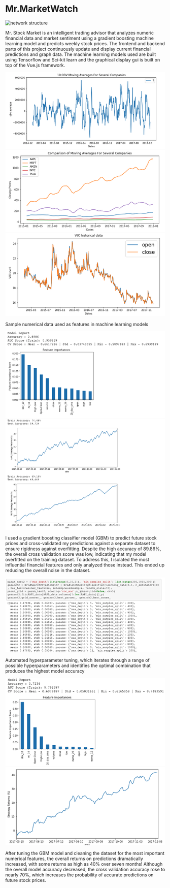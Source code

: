 # Mr.MarketWatch

![network structure](https://github.com/KingArthurZ3/StockDisplaySite/blob/master/assets/MrMarketWatch.png "Stock Display Site")

Mr. Stock Market is an intelligent trading advisor that analyzes numeric financial data and market sentiment using a gradient boosting machine learning model and predicts weekly stock prices. The frontend and backend parts of this project continuously update and display current financial predictions and graph data. The machine learning models used are built using Tensorflow and Sci-kit learn and the graphical display gui is built on top of the Vue.js framework. 

![network structure](https://github.com/KingArthurZ3/StockDisplaySite/blob/master/assets/10OBV.png "Stock Display Site")
![network structure](https://github.com/KingArthurZ3/StockDisplaySite/blob/master/assets/SMA.png "Stock Display Site")
![network structure](https://github.com/KingArthurZ3/StockDisplaySite/blob/master/assets/VIX.png "Stock Display Site")

Sample numerical data used as features in machine learning models

![network structure](https://github.com/KingArthurZ3/StockDisplaySite/blob/master/assets/GB_CLASSIFIER_1.png "Stock Display Site")
![network structure](https://github.com/KingArthurZ3/StockDisplaySite/blob/master/assets/GBM_Boost_1.png "Stock Display Site")

I used a gradient boosting classifier model (GBM) to predict future stock prices and cross-validated my predictions against a separate dataset to ensure rigidness against overfitting. Despite the high accuracy of 89.86%, the overall cross validation score was low, indicating that my model overfitted on the training dataset. To address this, I isolated the most influential financial features and only analyzed those instead. This ended up reducing the overall noise in the dataset.

![network structure](https://github.com/KingArthurZ3/StockDisplaySite/blob/master/assets/Hyperparameter_tuning.png "Stock Display Site")

Automated hyperparameter tuning, which iterates through a range of possible hyperparameters and identifies the optimal combination that produces the highest model accuracy

![network structure](https://github.com/KingArthurZ3/StockDisplaySite/blob/master/assets/GB_CLASSIFIER_2.png "Stock Display Site")
![network structure](https://github.com/KingArthurZ3/StockDisplaySite/blob/master/assets/AAPL_RETURNS.png "Stock Display Site")

After tuning the GBM model and cleaning the dataset for the most important numerical features, the overall returns on predictions dramatically increased, with some returns as high as 40% over seven months! Although the overall model accuracy decreased, the cross validation accuracy rose to nearly 70%, which increases the probability of accurate predictions on future stock prices.


